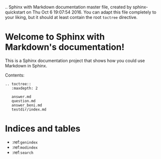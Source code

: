 .. Sphinx with Markdown documentation master file, created by
   sphinx-quickstart on Thu Oct  6 19:07:54 2016.
   You can adapt this file completely to your liking, but it should at least
   contain the root `toctree` directive.

# Welcome to Sphinx with Markdown's documentation!

This is a Sphinx documentation project that shows how you could use Markdown in Sphinx.

Contents:

```eval_rst
.. toctree::
   :maxdepth: 2

   answer.md
   question.md
   answer_beni.md
   testdir/index.md
```


Indices and tables
==================

* :ref:`genindex`
* :ref:`modindex`
* :ref:`search`

